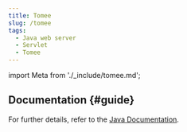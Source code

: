 ```yaml
---
title: Tomee
slug: /tomee
tags:
  - Java web server
  - Servlet
  - Tomee
---
```


import Meta from './\_include/tomee.md';

<Meta name="meta" />

## Documentation {#guide}

For further details, refer to the [Java Documentation](./java).
